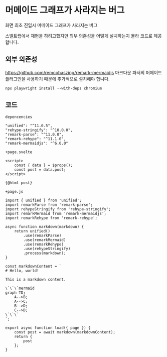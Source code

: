 # 머메이드 그래프가 사라지는 버그

화면 최초 진입시 머메이드 그래프가 사라지는 버그

스벨트랩에서 재현을 하려고했지만 의부 의존성을 어떻게 설치하는지 몰라 코드로 제공합니다.

## 외부 의존성

https://github.com/remcohaszing/remark-mermaidjs
마크다운 파서의 머메이드 플러그인을 사용하기 때문에 추가적으로 설치해야 합니다. 

```shell
npx playwright install --with-deps chromium
```

## 코드

`depencencies`
```text
"unified": "^11.0.5",
"rehype-stringify": "^10.0.0",
"remark-parse": "^11.0.0",
"remark-rehype": "^11.1.0",
"remark-mermaidjs": "^6.0.0"
```

`+page.svelte`
```sveltehtml
<script>
	const { data } = $props();
	const post = data.post;
</script>

{@html post}
```

`+page.js`
```sveltehtml
import { unified } from 'unified';
import remarkParse from 'remark-parse';
import rehypeStringify from 'rehype-stringify';
import remarkMermaid from 'remark-mermaidjs';
import remarkRehype from 'remark-rehype';

async function markdown(markdown) {
	return unified()
		.use(remarkParse)
		.use(remarkMermaid)
		.use(remarkRehype)
		.use(rehypeStringify)
		.process(markdown);
}

const markdownContent = `
# Hello, world!

This is a markdown content.

\`\`\`mermaid
graph TD;
	A-->B;
	A-->C;
	B-->D;
	C-->D;
\`\`\`
`;

export async function load({ page }) {
	const post = await markdown(markdownContent);
	return {
		post
	};
}
```

